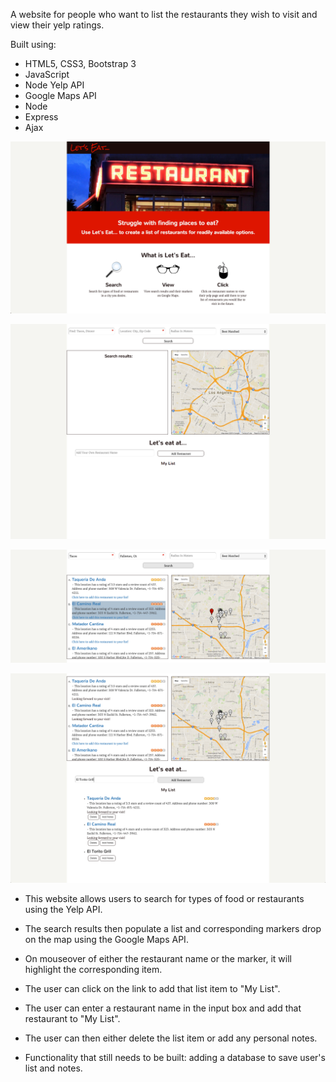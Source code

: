 A website for people who want to list the restaurants they wish to visit and view their yelp ratings.

Built using:
  - HTML5, CSS3, Bootstrap 3 
  - JavaScript
  - Node Yelp API
  - Google Maps API 
  - Node 
  - Express
  - Ajax

![restaurants-product-description](https://github.com/Nataliamodiano/restaurants/blob/master/images/final-screenshots/home.png?raw=true)

![search](https://github.com/Nataliamodiano/restaurants/blob/master/images/final-screenshots/home-two.png?raw=true)

![results](https://github.com/Nataliamodiano/restaurants/blob/master/images/final-screenshots/highlight.png?raw=true)

![list](https://github.com/Nataliamodiano/restaurants/blob/master/images/final-screenshots/manually-add-item.png?raw=true)

- This website allows users to search for types of food or restaurants using the Yelp API. 
- The search results then populate a list and corresponding markers drop on the map using the Google Maps API. 
- On mouseover of either the restaurant name or the marker, it will highlight the corresponding item. 
- The user can click on the link to add that list item to "My List".
- The user can enter a restaurant name in the input box and add that restaurant to "My List". 
- The user can then either delete the list item or add any personal notes. 

- Functionality that still needs to be built: adding a database to save user's list and notes. 
